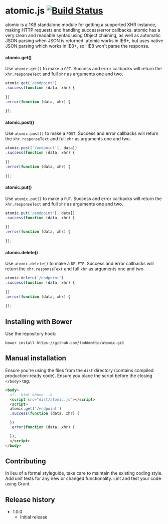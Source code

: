 # atomic.js [![Build Status](https://travis-ci.org/toddmotto/atomic.svg)](https://travis-ci.org/toddmotto/atomic)

atomic is a 1KB standalone module for getting a supported XHR instance, making HTTP requests and handling success/error callbacks. atomic has a very clean and readable syntax using Object chaining, as well as automatic JSON parsing when JSON is returned. atomic works in IE6+, but uses native JSON parsing which works in IE8+, so -IE8 won't parse the response.

#### atomic.get()
Use `atomic.get()` to make a `GET`. Success and error callbacks will return the `xhr.responseText` and full `xhr` as arguments one and two.
```js
atomic.get('/endpoint')
.success(function (data, xhr) {
  
})
.error(function (data, xhr) {
  
});
```

#### atomic.post()
Use `atomic.post()` to make a `POST`. Success and error callbacks will return the `xhr.responseText` and full `xhr` as arguments one and two.
```js
atomic.post('/endpoint'[, data])
.success(function (data, xhr) {
  
})
.error(function (data, xhr) {
  
});
```

#### atomic.put()
Use `atomic.put()` to make a `PUT`. Success and error callbacks will return the `xhr.responseText` and full `xhr` as arguments one and two.
```js
atomic.put('/endpoint'[, data])
.success(function (data, xhr) {
  
})
.error(function (data, xhr) {
  
});
```

#### atomic.delete()
Use `atomic.delete()` to make a `DELETE`. Success and error callbacks will return the `xhr.responseText` and full `xhr` as arguments one and two.
```js
atomic.delete('/endpoint')
.success(function (data, xhr) {
  
})
.error(function (data, xhr) {
  
});
```

## Installing with Bower
Use the repository hook:

```
bower install https://github.com/toddmotto/atomic.git
```

## Manual installation
Ensure you're using the files from the `dist` directory (contains compiled production-ready code). Ensure you place the script before the closing `</body>` tag.
  
```html
<body>
  <!-- html above -->
  <script src="dist/atomic.js"></script>
  <script>
  atomic.get('/endpoint')
  .success(function (data, xhr) {

  })
  .error(function (data, xhr) {

  });
  </script>
</body>
```

## Contributing
In lieu of a formal styleguide, take care to maintain the existing coding style. Add unit tests for any new or changed functionality. Lint and test your code using Grunt.

## Release history

- 1.0.0
  - Initial release
